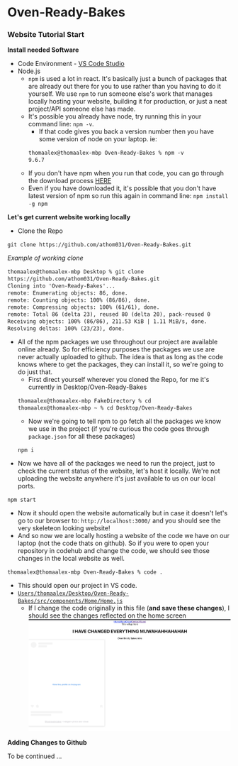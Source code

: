 # Oven-Ready-Bakes

### Website Tutorial Start

**Install needed Software**

- Code Environment - [VS Code Studio](https://code.visualstudio.com/download)
- Node.js
    - `npm` is used a lot in react. It's basically just a bunch of packages that are already out there for you to use rather than you having to do it yourself. We use `npm` to run someone else's work that manages locally hosting your website, building it for production, or just a neat project/API someone else has made.
    - It's possible you already have node, try running this in your command line:
        `npm -v`.
        - If that code gives you back a version number then you have some version of node on your laptop. ie:
        ```
        thomaalex@thomaalex-mbp Oven-Ready-Bakes % npm -v
        9.6.7
        ```
    - If you don't have npm when you run that code, you can go through the download process [HERE](https://nodejs.org/en/download)
    - Even if you have downloaded it, it's possible that you don't have latest version of npm so run this again in command line: `npm install -g npm`

**Let's get current website working locally**

- Clone the Repo
```
git clone https://github.com/athom031/Oven-Ready-Bakes.git
```
*Example of working clone*
```
thomaalex@thomaalex-mbp Desktop % git clone https://github.com/athom031/Oven-Ready-Bakes.git
Cloning into 'Oven-Ready-Bakes'...
remote: Enumerating objects: 86, done.
remote: Counting objects: 100% (86/86), done.
remote: Compressing objects: 100% (61/61), done.
remote: Total 86 (delta 23), reused 80 (delta 20), pack-reused 0
Receiving objects: 100% (86/86), 211.53 KiB | 1.11 MiB/s, done.
Resolving deltas: 100% (23/23), done.
```
- All of the npm packages we use throughout our project are available online already. So for efficiency purposes the packages we use are never actually uploaded to github. The idea is that as long as the code knows where to get the packages, they can install it, so we're going to do just that.
    - First direct yourself wherever you cloned the Repo, for me it's currently in Desktop/Oven-Ready-Bakes
    ```
    thomaalex@thomaalex-mbp FakeDirectory % cd
    thomaalex@thomaalex-mbp ~ % cd Desktop/Oven-Ready-Bakes
    ```
    - Now we're going to tell npm to go fetch all the packages we know we use in the project (if you're curious the code goes through `package.json` for all these packages)
    ```
    npm i
    ```
- Now we have all of the packages we need to run the project, just to check the current status of the website, let's host it locally. We're not uploading the website anywhere it's just available to us on our local ports.
```
npm start
```
- Now it should open the website automatically but in case it doesn't let's go to our browser to: `http://localhost:3000/` and you should see the very skeleteon looking website!
- And so now we are locally hosting a website of the code we have on our laptop (not the code thats on github). So if you were to open your repository in codehub and change the code, we should see those changes in the local website as well.
```
thomaalex@thomaalex-mbp Oven-Ready-Bakes % code .
```
- This should open our project in VS code.
- [`Users/thomaalex/Desktop/Oven-Ready-Bakes/src/components/Home/Home.js`](https://github.com/athom031/Oven-Ready-Bakes/blob/main/src/components/Home/Home.js)
    - If I change the code originally in this file (**and save these changes**), I should see the changes reflected on the home screen
    ![Demo](https://github.com/athom031/Oven-Ready-Bakes/blob/main/public/Local_Change_Demo.png)

**Adding Changes to Github**

To be continued ...
